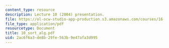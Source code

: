 ```yaml
---
content_type: resource
description: Lecture 10 (2004) presentation.
file: https://ol-ocw-studio-app-production.s3.amazonaws.com/courses/16-01-unified-engineering-i-ii-iii-iv-fall-2005-spring-2006/2ac6f6a3de8b29fe563b9e47afa3d995_10_sort_alg.pdf
file_type: application/pdf
resourcetype: Document
title: 10_sort_alg.pdf
uid: 2ac6f6a3-de8b-29fe-563b-9e47afa3d995
---
```

